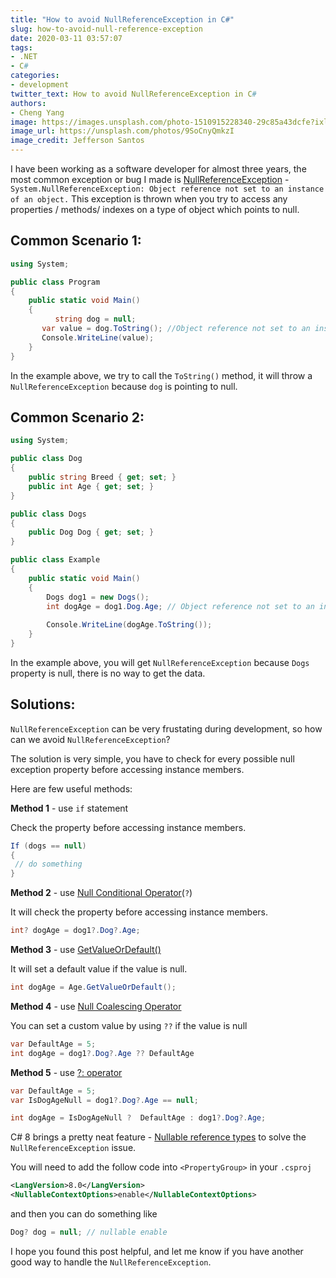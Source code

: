 ```yaml
---
title: "How to avoid NullReferenceException in C#"
slug: how-to-avoid-null-reference-exception
date: 2020-03-11 03:57:07
tags:
- .NET
- C#
categories:
- development
twitter_text: How to avoid NullReferenceException in C#
authors: 
- Cheng Yang
image: https://images.unsplash.com/photo-1510915228340-29c85a43dcfe?ixlib=rb-1.2.1&ixid=eyJhcHBfaWQiOjEyMDd9&auto=format&fit=crop&w=1050&q=80
image_url: https://unsplash.com/photos/9SoCnyQmkzI
image_credit: Jefferson Santos
---
```


I have been working as a software developer for almost three years, the most common exception or bug I made is [NullReferenceException](https://docs.microsoft.com/en-us/dotnet/api/system.nullreferenceexception?view=netframework-4.8) -`System.NullReferenceException: Object reference not set to an instance of an object.` This exception is thrown when you try to access any properties / methods/ indexes on a type of object which points to null. 

## Common Scenario 1:

```csharp
using System; 

public class Program
{
    public static void Main()
    {
          string dog = null;
	   var value = dog.ToString(); //Object reference not set to an instance of an object
   	   Console.WriteLine(value);
    }
}

```
In the example above, we try to call the `ToString()` method, it will throw a `NullReferenceException` because `dog` is pointing to null.

## Common Scenario 2:
```csharp
using System;

public class Dog
{
    public string Breed { get; set; }
    public int Age { get; set; }
}

public class Dogs
{
    public Dog Dog { get; set; }
}

public class Example
{
    public static void Main()
    {
        Dogs dog1 = new Dogs();
        int dogAge = dog1.Dog.Age; // Object reference not set to an instance of an object
	   
        Console.WriteLine(dogAge.ToString());  
    }
}

```
In the example above, you will get `NullReferenceException` because `Dogs` property is null, there is no way to get the data.

## Solutions:
`NullReferenceException` can be very frustating during development, so how can we avoid `NullReferenceException`?

The solution is very simple, you have to check for every possible null exception property before accessing instance members.

Here are few useful methods:

**Method 1** - use `if` statement

Check the property before accessing instance members.

```csharp
If (dogs == null)
{
 // do something
}
```

**Method 2** - use [Null Conditional Operator](https://docs.microsoft.com/en-us/dotnet/csharp/language-reference/operators/member-access-operators#null-conditional-operators--and-)(`?`) 

It will check the property before accessing instance members.

```csharp
int? dogAge = dog1?.Dog?.Age;
```

**Method 3** - use [GetValueOrDefault()](https://docs.microsoft.com/en-us/dotnet/api/system.nullable-1.getvalueordefault?view=netframework-4.8) 

It will set a default value if the value is null.

```csharp
int dogAge = Age.GetValueOrDefault();
```

**Method 4** - use [Null Coalescing Operator](https://docs.microsoft.com/en-us/dotnet/csharp/language-reference/operators/null-coalescing-operator) 

You can set a custom value by using `??` if the value is null

```csharp
var DefaultAge = 5;
int dogAge = dog1?.Dog?.Age ?? DefaultAge
```

**Method 5** - use [?: operator](https://docs.microsoft.com/en-us/dotnet/csharp/language-reference/operators/conditional-operator)

```csharp
var DefaultAge = 5;
var IsDogAgeNull = dog1?.Dog?.Age == null;

int dogAge = IsDogAgeNull ?  DefaultAge : dog1?.Dog?.Age;
```
 C# 8 brings a pretty neat feature - [Nullable reference types](https://docs.microsoft.com/en-us/dotnet/csharp/nullable-references) to solve the `NullReferenceException` issue.

You will need to add the follow code into `<PropertyGroup>` in your `.csproj`
```xml
<LangVersion>8.0</LangVersion>
<NullableContextOptions>enable</NullableContextOptions>
```
and then you can do something like 
```csharp
Dog? dog = null; // nullable enable
```


I hope you found this post helpful, and let me know if you have another good way to handle the `NullReferenceException`.
